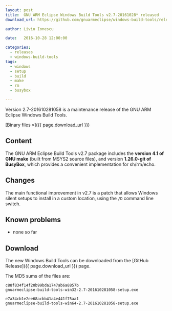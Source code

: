 ```yaml
---
layout: post
title:  GNU ARM Eclipse Windows Build Tools v2.7-20161028* released
download_url: https://github.com/gnuarmeclipse/windows-build-tools/releases/tag/v2.7

author: Liviu Ionescu

date:   2016-10-28 12:00:00

categories:
  - releases
  - windows-build-tools
tags:
  - windows
  - setup
  - build
  - make
  - rm
  - busybox

---
```


Version 2.7-201610281058 is a maintenance release of the GNU ARM Eclipse Windows Build Tools.

[Binary files »]({{ page.download_url }})

## Content

The GNU ARM Eclipse Build Tools v2.7 package includes the **version 4.1 of GNU make** (built from MSYS2 source files), and version **1.26.0-git of BusyBox**, which provides a convenient implementation for sh/rm/echo.

## Changes

The main functional improvement in v2.7 is a patch that allows Windows silent setups to install in a custom location, using the `/D` command line switch.

## Known problems

* none so far

## Download

The new Windows Build Tools can be downloaded from the [GitHub Release]({{ page.download_url }}) page.

The MD5 sums of the files are:

```
c88f834f14f20b99bda1747ab6a8857b
gnuarmeclipse-build-tools-win32-2.7-201610281058-setup.exe

e7a34cb1e2ee68acbb41a4e441f75aa1
gnuarmeclipse-build-tools-win64-2.7-201610281058-setup.exe
```
